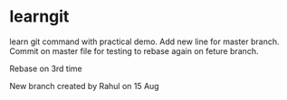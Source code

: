 # learngit
learn git command with practical demo.
Add new line for master branch.
Commit on master file for testing to rebase again on feture branch.

Rebase on 3rd time

New branch created by Rahul on 15 Aug
